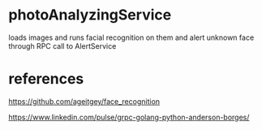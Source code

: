 # photoAnalyzingService

loads images and runs facial recognition on them and alert unknown face through 
RPC call to AlertService


# references

https://github.com/ageitgey/face_recognition

https://www.linkedin.com/pulse/grpc-golang-python-anderson-borges/
